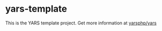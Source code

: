 # yars-template

This is the YARS template project. Get more information at [yarsphp/yars](https://github.com/YARSphp/yars)